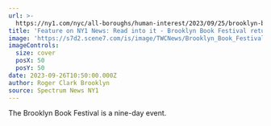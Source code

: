 ```yaml
---
url: >-
  https://ny1.com/nyc/all-boroughs/human-interest/2023/09/25/brooklyn-book-festival-returns
title: 'Feature on NY1 News: Read into it - Brooklyn Book Festival returns'
image: 'https://s7d2.scene7.com/is/image/TWCNews/Brooklyn_Book_Festival_NY_92523'
imageControls:
  size: cover
  posX: 50
  posY: 50
date: 2023-09-26T10:50:00.000Z
author: Roger Clark Brooklyn
source: Spectrum News NY1
---
```


The Brooklyn Book Festival is a nine-day event.
